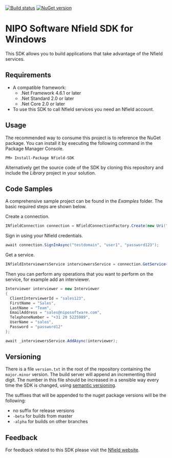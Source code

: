 [![Build status](https://niposoftware.visualstudio.com/_apis/public/build/definitions/15ce0e91-931d-4fbf-9169-8c3dde412b54/176/badge)](https://niposoftware.visualstudio.com/Nfield/_build/index?definitionId=176) [![NuGet version](https://badge.fury.io/nu/Nfield.SDK.svg)](https://badge.fury.io/nu/Nfield.SDK)

# NIPO Software Nfield SDK for Windows
This SDK allows you to build applications that take advantage of the Nfield services.
    
## Requirements
- A compatible framework:
  - .Net Framework 4.6.1 or later
  - .Net Standard 2.0 or later
  - .Net Core 2.0 or later
- To use this SDK to call Nfield services you need an Nfield account.

## Usage
The recommended way to consume this project is to reference the NuGet package. You can install it by executing the following command in the Package Manager Console.

```
PM> Install-Package Nfield-SDK
```

Alternatively get the source code of the SDK by cloning this repository and include the _Library_ project in your solution.

## Code Samples
A comprehensive sample project can be found in the _Examples_ folder.
The basic required steps are shown below.

Create a connection.
```c#
INfieldConnection connection = NfieldConnectionFactory.Create(new Uri("https://api.nfieldmr.com/v1/"));
```

Sign in using your Nfield credentials.
```c#
await connection.SignInAsync("testdomain", "user1", "password123");
```

Get a service.
```c#
INfieldInterviewersService interviewersService = connection.GetService<INfieldInterviewersService>();
```

Then you can perform any operations that you want to perform on the service, for example add an interviewer.
```c#
Interviewer interviewer = new Interviewer
{
  ClientInterviewerId = "sales123",
  FirstName = "Sales",
  LastName = "Team",
  EmailAddress = "sales@niposoftware.com",
  TelephoneNumber = "+31 20 5225989",
  UserName = "sales",
  Password = "password12"
};

await _interviewersService.AddAsync(interviewer);
```

## Versioning

There is a file `version.txt` in the root of the repository containing the `major.minor` version.
The build server will append an incrementing third digit.
The number in this file should be increased in a sensible way every time the SDK is changed,
using [semantic versioning](https://semver.org/).

The suffixes that will be appended to the nuget package versions will be the following: 
- no suffix for release versions
- `-beta` for builds from master
- `-alpha` for builds on other branches

## Feedback
For feedback related to this SDK please visit the
[Nfield website].

[Nfield website]: https://www.nipo.com/
